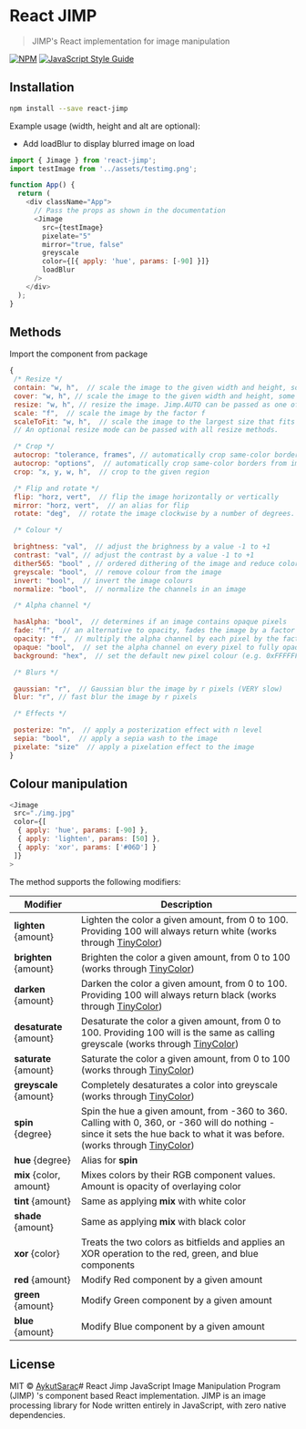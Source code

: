 # React JIMP

> JIMP&#x27;s React implementation for image manipulation

[![NPM](https://img.shields.io/npm/v/react-jimp.svg)](https://www.npmjs.com/package/react-jimp) [![JavaScript Style Guide](https://img.shields.io/badge/code_style-standard-brightgreen.svg)](https://standardjs.com)

## Installation

```bash
npm install --save react-jimp
```

Example usage (width, height and alt are optional):

- Add loadBlur to display blurred image on load

```js
import { Jimage } from 'react-jimp';
import testImage from '../assets/testimg.png';

function App() {
  return (
    <div className="App">
      // Pass the props as shown in the documentation
      <Jimage
        src={testImage}
        pixelate="5"
        mirror="true, false"
        greyscale
        color={[{ apply: 'hue', params: [-90] }]}
        loadBlur
      />
    </div>
  );
}
```

## Methods

Import the component from package

```js
{
 /* Resize */
 contain: "w, h",  // scale the image to the given width and height, some parts of the image may be letter boxed
 cover: "w, h", // scale the image to the given width and height, some parts of the image may be clipped
 resize: "w, h", // resize the image. Jimp.AUTO can be passed as one of the values.
 scale: "f",  // scale the image by the factor f
 scaleToFit: "w, h",  // scale the image to the largest size that fits inside the given width and height
 // An optional resize mode can be passed with all resize methods.

 /* Crop */
 autocrop: "tolerance, frames", // automatically crop same-color borders from image (if any), frames must be a Boolean
 autocrop: "options",  // automatically crop same-color borders from image (if any), options may contain tolerance, cropOnlyFrames, cropSymmetric, leaveBorder
 crop: "x, y, w, h",  // crop to the given region

 /* Flip and rotate */
 flip: "horz, vert",  // flip the image horizontally or vertically
 mirror: "horz, vert",  // an alias for flip
 rotate: "deg",  // rotate the image clockwise by a number of degrees. Optionally, a resize mode can be passed. If `false` is passed as the second parameter, the image width and height will not be resized.

 /* Colour */

 brightness: "val",  // adjust the brighness by a value -1 to +1
 contrast: "val", // adjust the contrast by a value -1 to +1
 dither565: "bool" , // ordered dithering of the image and reduce color space to 16-bits (RGB565)
 greyscale: "bool",  // remove colour from the image
 invert: "bool",  // invert the image colours
 normalize: "bool",  // normalize the channels in an image

 /* Alpha channel */

 hasAlpha: "bool",  // determines if an image contains opaque pixels
 fade: "f",  // an alternative to opacity, fades the image by a factor 0 - 1. 0 will haven no effect. 1 will turn the image
 opacity: "f",  // multiply the alpha channel by each pixel by the factor f, 0 - 1
 opaque: "bool",  // set the alpha channel on every pixel to fully opaque
 background: "hex",  // set the default new pixel colour (e.g. 0xFFFFFFFF or 0x00000000) for by some operations (e.g. image.contain and

 /* Blurs */

 gaussian: "r",  // Gaussian blur the image by r pixels (VERY slow)
 blur: "r", // fast blur the image by r pixels

 /* Effects */

 posterize: "n",  // apply a posterization effect with n level
 sepia: "bool",  // apply a sepia wash to the image
 pixelate: "size"  // apply a pixelation effect to the image
}
```

## Colour manipulation

```js
<Jimage
 src="./img.jpg"
 color={[
  { apply: 'hue', params: [-90] },
  { apply: 'lighten', params: [50] },
  { apply: 'xor', params: ['#06D'] }
 ]}
>
```

The method supports the following modifiers:

| Modifier                | Description                                                                                                                                                                                                      |
| ----------------------- | ---------------------------------------------------------------------------------------------------------------------------------------------------------------------------------------------------------------- |
| **lighten** {amount}    | Lighten the color a given amount, from 0 to 100. Providing 100 will always return white (works through [TinyColor](https://github.com/bgrins/TinyColor))                                                         |
| **brighten** {amount}   | Brighten the color a given amount, from 0 to 100 (works through [TinyColor](https://github.com/bgrins/TinyColor))                                                                                                |
| **darken** {amount}     | Darken the color a given amount, from 0 to 100. Providing 100 will always return black (works through [TinyColor](https://github.com/bgrins/TinyColor))                                                          |
| **desaturate** {amount} | Desaturate the color a given amount, from 0 to 100. Providing 100 will is the same as calling greyscale (works through [TinyColor](https://github.com/bgrins/TinyColor))                                         |
| **saturate** {amount}   | Saturate the color a given amount, from 0 to 100 (works through [TinyColor](https://github.com/bgrins/TinyColor))                                                                                                |
| **greyscale** {amount}  | Completely desaturates a color into greyscale (works through [TinyColor](https://github.com/bgrins/TinyColor))                                                                                                   |
| **spin** {degree}       | Spin the hue a given amount, from -360 to 360. Calling with 0, 360, or -360 will do nothing - since it sets the hue back to what it was before. (works through [TinyColor](https://github.com/bgrins/TinyColor)) |
| **hue** {degree}        | Alias for **spin**                                                                                                                                                                                               |
| **mix** {color, amount} | Mixes colors by their RGB component values. Amount is opacity of overlaying color                                                                                                                                |
| **tint** {amount}       | Same as applying **mix** with white color                                                                                                                                                                        |
| **shade** {amount}      | Same as applying **mix** with black color                                                                                                                                                                        |
| **xor** {color}         | Treats the two colors as bitfields and applies an XOR operation to the red, green, and blue components                                                                                                           |
| **red** {amount}        | Modify Red component by a given amount                                                                                                                                                                           |
| **green** {amount}      | Modify Green component by a given amount                                                                                                                                                                         |
| **blue** {amount}       | Modify Blue component by a given amount                                                                                                                                                                          |

## License

MIT © [AykutSarac](https://github.com/AykutSarac)# React Jimp
JavaScript Image Manipulation Program (JIMP) 's component based React implementation. JIMP is an image processing library for Node written entirely in JavaScript, with zero native dependencies.
